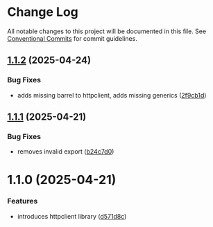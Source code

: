 # Change Log

All notable changes to this project will be documented in this file.
See [Conventional Commits](https://conventionalcommits.org) for commit guidelines.

## [1.1.2](https://github.com/avanzu/node-packages/compare/@avanzu/http-client@1.1.1...@avanzu/http-client@1.1.2) (2025-04-24)


### Bug Fixes

* adds missing barrel to httpclient, adds missing generics ([2f9cb1d](https://github.com/avanzu/node-packages/commit/2f9cb1d7dca7c10ed0d806e2b3c0cd1e42943be6))





## [1.1.1](https://github.com/avanzu/node-packages/compare/@avanzu/http-client@1.1.0...@avanzu/http-client@1.1.1) (2025-04-21)


### Bug Fixes

* removes invalid export ([b24c7d0](https://github.com/avanzu/node-packages/commit/b24c7d00e73e65105ad2a3440f63cae1d097e7e7))





# 1.1.0 (2025-04-21)


### Features

* introduces httpclient library ([d571d8c](https://github.com/avanzu/node-packages/commit/d571d8c799b7e6b1d6d21468bdf76f58f837c093))
